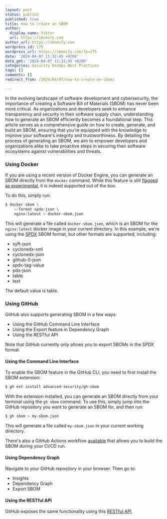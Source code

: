 ```yaml
---
layout: post
status: publish
published: true
title: How to create an SBOM
author:
  display_name: Viktor
  url: https://sbomify.com
author_url: https://sbomify.com
wordpress_id: 175
wordpress_url: https://sbomify.com/?p=175
date: '2024-04-07 11:32:45 +0200'
date_gmt: '2024-04-07 11:32:45 +0200'
categories: Security DevOps Best Practices
tags: []
comments: []
redirect_from: /2024/04/07/how-to-create-an-sbom/

---
```


In the evolving landscape of software development and cybersecurity, the importance of creating a Software Bill of Materials (SBOM) has never been more critical. As organizations and developers seek to enhance transparency and security in their software supply chain, understanding how to generate an SBOM efficiently becomes a foundational step. This article serves as a comprehensive guide on how to create, generate, and build an SBOM, ensuring that you're equipped with the knowledge to improve your software's integrity and trustworthiness. By detailing the process of generating an SBOM, we aim to empower developers and organizations alike to take proactive steps in securing their software ecosystems against vulnerabilities and threats.

### Using Docker

If you are using a recent version of Docker Engine, you can generate an SBOM directly from the `docker` command. While this feature is still [flagged as experimental](https://docs.docker.com/engine/sbom/), it is indeed supported out of the box.

To do this, simply run:

```bash
$ docker sbom \
    –-format spdx-json \
    nginx:latest > docker-sbom.json
```

This will generate a file called `docker-sbom.json`, which is an SBOM for the `nginx:latest` docker image in your current directory. In this example, we're using the [SPDX](https://spdx.dev) SBOM format, but other formats are supported, including:

- syft-json
- cyclonedx-xml
- cyclonedx-json
- github-0-json
- spdx-tag-value
- pdx-json
- table
- text

The default value is table.

### Using GitHub

GitHub also supports generating SBOM in a few ways:

- Using the GitHub Command Line Interface
- Using the Export feature in Dependency Graph
- Using the RESTful API

Note that GitHub currently only allows you to export SBOMs in the SPDX format.

#### Using the Command Line Interface

To enable the SBOM feature in the GitHub CLI, you need to first install the SBOM extension:

```bash
$ gh ext install advanced-security/gh-sbom
```

With the extension installed, you can generate an SBOM directly from your terminal using the `gh sbom` command. To use this, simply jump into the GitHub repository you want to generate an SBOM for, and then run:

```bash
$ gh sbom > my-sbom.json
```

This will generate a file called `my-sbom.json` in your current working directory.

There's also a GitHub Actions workflow [available](https://github.com/marketplace/actions/sbom-generator-action) that allows you to build the SBOM during your CI/CD run.

#### Using Dependency Graph

Navigate to your GitHub repository in your browser. Then go to:

- Insights
- Dependency Graph
- Export SBOM

#### Using the RESTful API

GitHub exposes the same functionality using this [RESTful API](https://docs.github.com/en/rest/dependency-graph/sboms?apiVersion=2022-11-28).

```
```